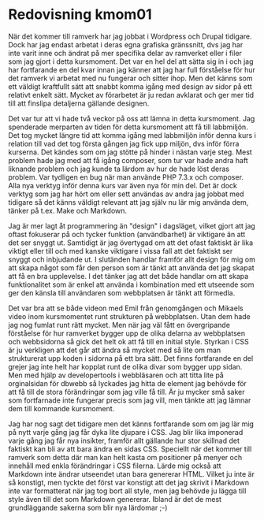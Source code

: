 ---
---
Redovisning kmom01
=========================

När det kommer till ramverk har jag jobbat i Wordpress och Drupal tidigare. Dock har jag endast arbetat i deras egna grafiska gränssnitt, dvs jag har inte varit inne och ändrat på mer specifika delar av ramverket eller i filer som jag gjort i detta kursmoment. Det var en hel del att sätta sig in i och jag har fortfarande en del kvar innan jag känner att jag har full förståelse för hur det ramverk vi arbetat med nu fungerar och sitter ihop. Men det känns som ett väldigt kraftfullt sätt att snabbt komma igång med design av sidor på ett relativt enkelt sätt. Mycket av förarbetet är ju redan avklarat och ger mer tid till att finslipa detaljerna gällande designen.  

Det var tur att vi hade två veckor på oss att lämna in detta kursmoment. Jag spenderade merparten av tiden för detta kursmoment att få till labbmiljön. Det tog mycket längre tid att komma igång med labbmiljön inför denna kurs i relation till vad det tog första gången jag fick upp miljön, dvs inför förra kurserna. Det kändes som om jag stötte på hinder i nästan varje steg. Mest problem hade jag med att få igång composer, som tur var hade andra haft liknande problem och jag kunde ta lärdom av hur de hade löst deras problem. Var tydligen en bug när man använde PHP 7.3.x och composer. Alla nya verktyg inför denna kurs var även nya för min del. Det är dock verktyg som jag har hört om eller sett användas av andra jag jobbat med tidigare så det känns väldigt relevant att jag själv nu lär mig använda dem, tänker på t.ex. Make och Markdown.

Jag är mer lagt åt programmering än "design" i dagsläget, vilket gjort att jag oftast fokuserar på och tycker funktion (användbarhet) är viktigare än att det ser snyggt ut. Samtidigt är jag övertygad om att det ofast faktiskt är lika viktigt eller till och med kanske viktigare i vissa fall att det faktiskt ser snyggt och inbjudande ut. I slutänden handlar framför allt design för mig om att skapa något som får den person som är tänkt att använda det jag skapat att få en bra upplevelse. I det tänker jag att det både handlar om att skapa funktionalitet som är enkel att använda i kombination med ett utseende som ger den känsla till användaren som webbplatsen är tänkt att förmedla.

Det var bra att se både videon med Emil från genomgången och Mikaels video inom kursmomentet runt strukturen på webbplatsen. Utan dem hade jag nog fumlat runt rätt mycket. Men när jag väl fått en övergripande förståelse för hur ramverket bygger upp de olika delarna av webbplatsen och webbsidorna så gick det helt ok att få till en initial style. Styrkan i CSS är ju verkligen att det går att ändra så mycket med så lite om man strukturerat upp koden i sidorna på ett bra sätt. Det finns fortfarande en del grejer jag inte helt har kopplat runt de olika divar som bygger upp sidan. Men med hjälp av developertools i webbläsaren och att titta lite på orginalsidan för dbwebb så lyckades jag hitta de element jag behövde för att få till de stora förändringar som jag ville få till. Är ju mycker små saker som fortfarnade inte fungerar precis som jag vill, men tänkte att jag lämnar dem till kommande kursmoment.

Jag har nog sagt det tidigare men det känns fortfarande som om jag lär mig på nytt varje gång jag får dyka lite djupare i CSS. Jag blir lika imponerad varje gång jag får nya insikter, framför allt gällande hur stor skillnad det faktiskt kan bli av att bara ändra en sidas CSS. Speciellt när det kommer till ramverk som detta där man kan helt kasta om positioner på menyer och innehåll med enkla förändringar i CSS filerna. Lärde mig också att Markdown inte ändrar utseendet utan bara genererar HTML. Vilket ju inte är så konstigt, men tyckte det först var konstigt att det jag skrivit i Markdown inte var formatterat när jag tog bort all style, men jag behövde ju lägga till style även till det som Markdown genererar. Ibland är det de mest grundläggande sakerna som blir nya lärdomar ;-)
